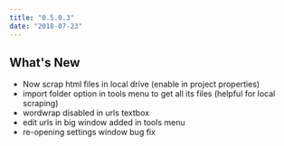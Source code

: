 ```yaml
---
title: "0.5.0.3"
date: "2018-07-23"
---
```


## What's New

- Now scrap html files in local drive (enable in project properties)
- import folder option in tools menu to get all its files (helpful for local scraping)
- wordwrap disabled in urls textbox
- edit urls in big window added in tools menu
- re-opening settings window bug fix